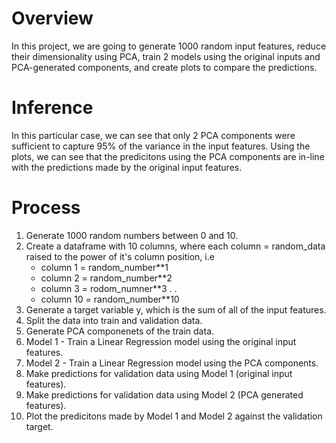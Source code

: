 # Overview
In this project, we are going to generate 1000 random input features, reduce their dimensionality using PCA, train 2 models using the original inputs and PCA-generated components, and create plots to compare the predictions.

# Inference
In this particular case, we can see that only 2 PCA components were sufficient to capture 95% of the variance in the input features.
Using the plots, we can see that the  predicitons using the PCA components are in-line with the predictions made by the original input features.

# Process

1. Generate 1000 random numbers between 0 and 10.
2. Create a dataframe with 10 columns, where each column = random_data raised to the power of it's column position, i.e
   - column 1 = random_number**1
   - column 2 = random_number**2
   - column 3 = rodom_numner**3
   .
   .
   - column 10 = random_number**10
3. Generate a target variable y, which is the sum of all of the input features.
4. Split the data into train and validation data.
5. Generate PCA componenets of the train data.
6. Model 1 - Train a Linear Regression model using the original input features.
7. Model 2 - Train a Linear Regression model using the PCA components.
8. Make predictions for validation data using Model 1 (original input features).
9. Make predictions for validation data using Model 2 (PCA generated features).
10. Plot the predicitons made by Model 1 and Model 2 against the validation target.

